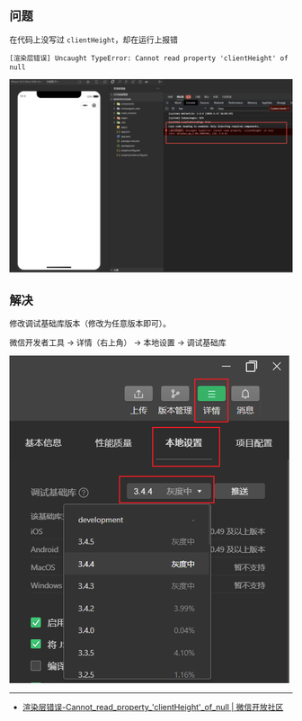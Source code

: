## 问题
在代码上没写过 `clientHeight`，却在运行上报错
```
[渲染层错误] Uncaught TypeError: Cannot read property 'clientHeight' of null
```

![1716512925731](image/微信小程序渲染层错误clientHeightofnull/1716512925731.png)


## 解决
修改调试基础库版本（修改为任意版本即可）。

微信开发者工具 -> 详情（右上角） -> 本地设置 -> 调试基础库

![1716513060937](image/微信小程序渲染层错误clientHeightofnull/1716513060937.png)

---
- [渲染层错误-Cannot_read_property_'clientHeight'_of_null | 微信开放社区](https://developers.weixin.qq.com/community/develop/article/doc/000e8038d78600faba819c2f466813)
